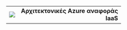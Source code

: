 <table style="width:100%">
<tr>
<td>
<img src="./media/guidance-pnp-include/pnp-logo.png"/>
</td>
<td style="text-align:right"><b>Αρχιτεκτονικές Azure αναφοράς<br/>IaaS</b></td>
</tr>
</table>